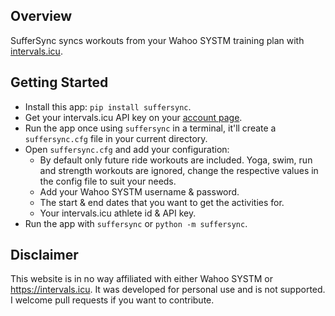 ## Overview
SufferSync syncs workouts from your Wahoo SYSTM training plan with [intervals.icu](https://intervals.icu).

## Getting Started
- Install this app: `pip install suffersync`.
- Get your intervals.icu API key on your [account page](https://intervals.icu/settings).
- Run the app once using `suffersync` in a terminal, it'll create a `suffersync.cfg` file in your current directory.
- Open `suffersync.cfg` and add your configuration:
    - By default only future ride workouts are included. Yoga, swim, run and strength workouts are ignored, change the respective values in the config file to suit your needs.
    - Add your Wahoo SYSTM username & password.
    - The start & end dates that you want to get the activities for.
    - Your intervals.icu athlete id & API key.
- Run the app with `suffersync` or `python -m suffersync`.

## Disclaimer
This website is in no way affiliated with either Wahoo SYSTM or https://intervals.icu. It was developed for personal use and is not supported. I welcome pull requests if you want to contribute.